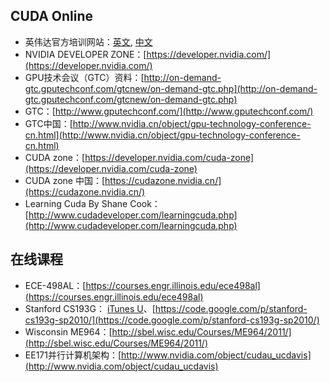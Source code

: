 ## CUDA Online

- 英伟达官方培训网站：[英文](https://developer.nvidia.com/cuda-training), [中文](https://cudazone.nvidia.cn/cuda-training/)
- NVIDIA DEVELOPER ZONE：[https://developer.nvidia.com/](https://developer.nvidia.com/)
- GPU技术会议（GTC）资料：[http://on-demand-gtc.gputechconf.com/gtcnew/on-demand-gtc.php](http://on-demand-gtc.gputechconf.com/gtcnew/on-demand-gtc.php)
- GTC：[http://www.gputechconf.com/](http://www.gputechconf.com/)
- GTC中国：[http://www.nvidia.cn/object/gpu-technology-conference-cn.html](http://www.nvidia.cn/object/gpu-technology-conference-cn.html)
- CUDA zone：[https://developer.nvidia.com/cuda-zone](https://developer.nvidia.com/cuda-zone)
- CUDA zone 中国：[https://cudazone.nvidia.cn/](https://cudazone.nvidia.cn/)
- Learning Cuda By Shane Cook：[http://www.cudadeveloper.com/learningcuda.php](http://www.cudadeveloper.com/learningcuda.php)

## [](http://blog.5long.me/2015/cuda-learning/#在线课程 "在线课程")在线课程

- ECE-498AL：[https://courses.engr.illinois.edu/ece498al](https://courses.engr.illinois.edu/ece498al)
- Stanford CS193G： [iTunes U](https://itunes.apple.com/cn/itunes-u/programming-massively-parallel/id384233322?mt=10)、[https://code.google.com/p/stanford-cs193g-sp2010/](https://code.google.com/p/stanford-cs193g-sp2010/)
- Wisconsin ME964：[http://sbel.wisc.edu/Courses/ME964/2011/](http://sbel.wisc.edu/Courses/ME964/2011/)
- EE171并行计算机架构：[http://www.nvidia.com/object/cudau_ucdavis](http://www.nvidia.com/object/cudau_ucdavis)
